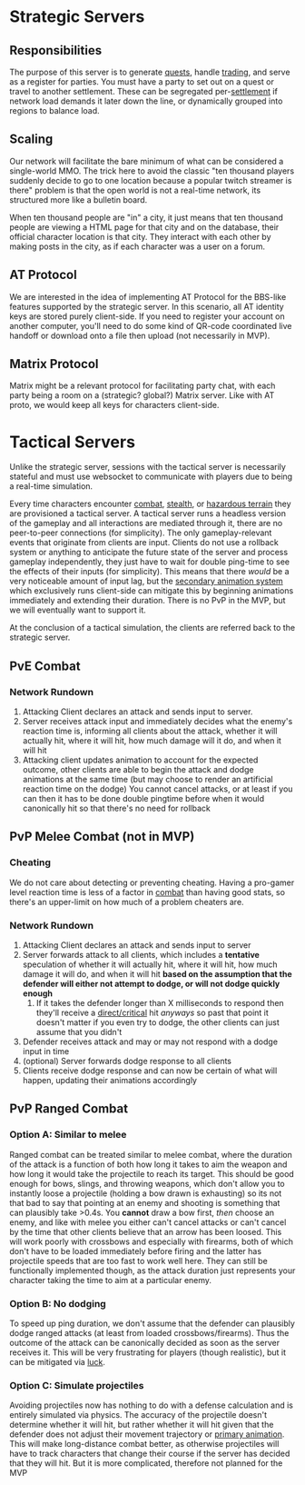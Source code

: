 # Strategic Servers
## Responsibilities
The purpose of this server is to generate [quests](Quests.md), handle [trading](Trade), and serve as a register for parties. You must have a party to set out on a quest or travel to another settlement. These can be segregated per-[settlement](Settlement.md) if network load demands it later down the line, or dynamically grouped into regions to balance load.
## Scaling
Our network will facilitate the bare minimum of what can be considered a single-world MMO. The trick here to avoid the classic "ten thousand players suddenly decide to go to one location because a popular twitch streamer is there" problem is that the open world is not a real-time network, its structured more like a bulletin board.

When ten thousand people are "in" a city, it just means that ten thousand people are viewing a HTML page for that city and on the database, their official character location is that city. They interact with each other by making posts in the city, as if each character was a user on a forum.
## AT Protocol
We are interested in the idea of implementing AT Protocol for the BBS-like features supported by the strategic server. In this scenario, all AT identity keys are stored purely client-side. If you need to register your account on another computer, you'll need to do some kind of QR-code coordinated live handoff or download onto a file then upload (not necessarily in MVP).
## Matrix Protocol
Matrix might be a relevant protocol for facilitating party chat, with each party being a room on a (strategic? global?) Matrix server. Like with AT proto, we would keep all keys for characters client-side.
# Tactical Servers
Unlike the strategic server, sessions with the tactical server is necessarily stateful and must use websocket to communicate with players due to being a real-time simulation.

Every time characters encounter [combat](Combat.md), [stealth](Stealth.md), or [hazardous terrain](Terrain) they are provisioned a tactical server. A tactical server runs a headless version of the gameplay and all interactions are mediated through it, there are no peer-to-peer connections (for simplicity). The only gameplay-relevant events that originate from clients are input. Clients do not use a rollback system or anything to anticipate the future state of the server and process gameplay independently, they just have to wait for double ping-time to see the effects of their inputs (for simplicity). This means that there *would* be a very noticeable amount of input lag, but the [secondary animation system](Animation) which exclusively runs client-side can mitigate this by beginning animations immediately and extending their duration. There is no PvP in the MVP, but we will eventually want to support it.

At the conclusion of a tactical simulation, the clients are referred back to the strategic server.
## PvE Combat
### Network Rundown
1. Attacking Client declares an attack and sends input to server.
2. Server receives attack input and immediately decides what the enemy's reaction time is, informing all clients about the attack, whether it will actually hit, where it will hit, how much damage will it do, and when it will hit
3. Attacking client updates animation to account for the expected outcome, other clients are able to begin the attack and dodge animations at the same time (but may choose to render an artificial reaction time on the dodge)
You cannot cancel attacks, or at least if you can then it has to be done double pingtime before when it would canonically hit so that there's no need for rollback 

## PvP Melee Combat (not in MVP)
### Cheating
We do not care about detecting or preventing cheating. Having a pro-gamer level reaction time is less of a factor in [combat](Combat.md) than having good stats, so there's an upper-limit on how much of a problem cheaters are.
### Network Rundown
1. Attacking Client declares an attack and sends input to server
2. Server forwards attack to all clients, which includes a **tentative** speculation of whether it will actually hit, where it will hit, how much damage it will do, and when it will hit **based on the assumption that the defender will either not attempt to dodge, or will not dodge quickly enough**
	1. If it takes the defender longer than X milliseconds to respond then they'll receive a [direct/critical](Combat.md) hit *anyways* so past that point it doesn't matter if you even try to dodge, the other clients can just assume that you didn't
3. Defender receives attack and may or may not respond with a dodge input in time
4. (optional) Server forwards dodge response to all clients
5. Clients receive dodge response and can now be certain of what will happen, updating their animations accordingly
## PvP Ranged Combat
### Option A: Similar to melee
Ranged combat can be treated similar to melee combat, where the duration of the attack is a function of both how long it takes to aim the weapon and how long it would take the projectile to reach its target. This should be good enough for bows, slings, and throwing weapons, which don't allow you to instantly loose a projectile (holding a bow drawn is exhausting) so its not that bad to say that pointing at an enemy and shooting is something that can plausibly take >0.4s. You **cannot** draw a bow first, *then* choose an enemy, and like with melee you either can't cancel attacks or can't cancel by the time that other clients believe that an arrow has been loosed. This will work poorly with crossbows and especially with firearms, both of which don't have to be loaded immediately before firing and the latter has projectile speeds that are too fast to work well here. They can still be functionally implemented though, as the attack duration just represents your character taking the time to aim at a particular enemy.
### Option B: No dodging
To speed up ping duration, we don't assume that the defender can plausibly dodge ranged attacks (at least from loaded crossbows/firearms). Thus the outcome of the attack can be canonically decided as soon as the server receives it. This will be very frustrating for players (though realistic), but it can be mitigated via [luck](Magic.md).
### Option C: Simulate projectiles
Avoiding projectiles now has nothing to do with a defense calculation and is entirely simulated via physics. The accuracy of the projectile doesn't determine whether it will hit, but rather whether it will hit given that the defender does not adjust their movement trajectory or [primary animation](Animation). This will make long-distance combat better, as otherwise projectiles will have to track characters that change their course if the server has decided that they will hit. But it is more complicated, therefore not planned for the MVP